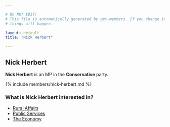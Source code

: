 ```yaml
---

# DO NOT EDIT!
# This file is automatically generated by get-members. If you change it, bad
# things will happen.

layout: default
title: "Nick Herbert"

---
```


## Nick Herbert

**Nick Herbert** is an MP in the **Conservative** party.

{% include members/nick-herbert.md %}

### What is Nick Herbert interested in?


* [Rural Affairs](/interests/rural-affairs.html)
* [Public Services](/interests/public-services.html)
* [The Economy](/interests/the-economy.html)
